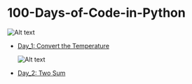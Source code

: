 # 100-Days-of-Code-in-Python

  <img
  src="https://user-images.githubusercontent.com/79809661/211611599-ba163a0a-80a6-4744-8d49-bda9e00734da.png"
  alt="Alt text"
  title="Optional title"
  style="display: inline-block; margin: 0 auto; max-width: 300px">
- [Day_1: Convert the Temperature](https://github.com/tahmina-07/100-Days-of-Code-in-Python/blob/main/Convert_Temperature.py)

  <img
  src="https://user-images.githubusercontent.com/79809661/211611690-c61809ba-ecff-4c6a-9755-d94518c500a6.png"
  alt="Alt text"
  title="Optional title"
  style="display: inline-block; margin: 0 auto; max-width: 300px">
- [Day_2: Two Sum](https://github.com/tahmina-07/100-Days-of-Code-in-Python/blob/main/Two%20Sum.py)
 

